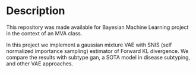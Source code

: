 # Description

This repository was made available for Bayesian Machine Learning project in the context of an MVA class.

In this project we implement a gaussian mixture VAE with SNIS (self normalized importance sampling) estimator of Forward KL divergence. We compare the results with subtype gan, a SOTA model in disease subtyping, and other VAE approaches.

